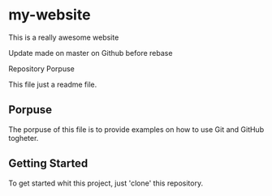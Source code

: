 # my-website

This is a really awesome website

Update made on master on Github before rebase

 Repository Porpuse

This file just a readme file.

## Porpuse

The porpuse of this file is to provide examples
on how to use Git and GitHub togheter.

## Getting Started

To get started whit this project, just 'clone' this repository.
